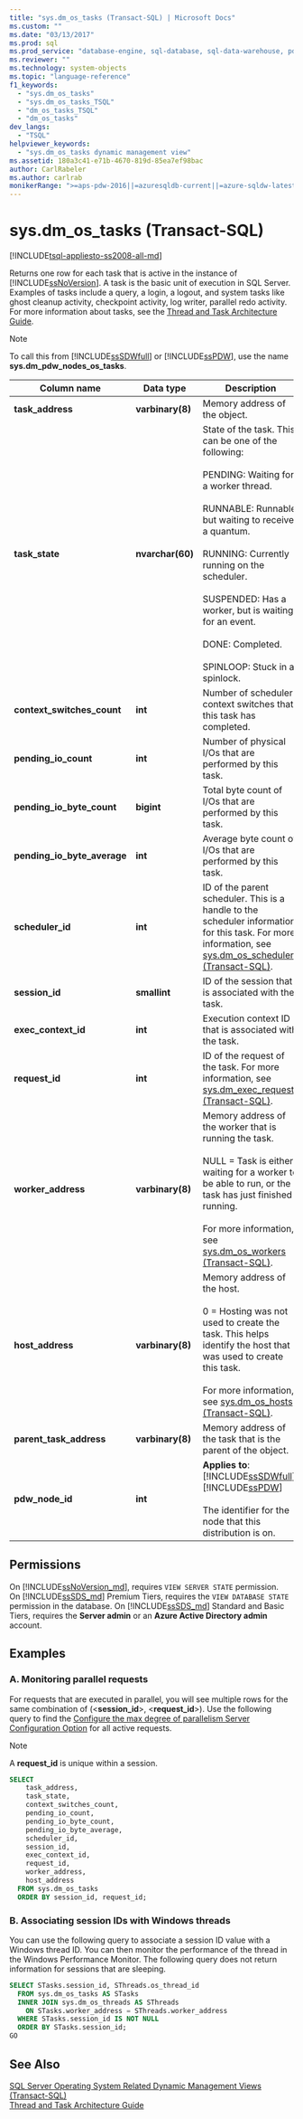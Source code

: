 ```yaml
---
title: "sys.dm_os_tasks (Transact-SQL) | Microsoft Docs"
ms.custom: ""
ms.date: "03/13/2017"
ms.prod: sql
ms.prod_service: "database-engine, sql-database, sql-data-warehouse, pdw"
ms.reviewer: ""
ms.technology: system-objects
ms.topic: "language-reference"
f1_keywords: 
  - "sys.dm_os_tasks"
  - "sys.dm_os_tasks_TSQL"
  - "dm_os_tasks_TSQL"
  - "dm_os_tasks"
dev_langs: 
  - "TSQL"
helpviewer_keywords: 
  - "sys.dm_os_tasks dynamic management view"
ms.assetid: 180a3c41-e71b-4670-819d-85ea7ef98bac
author: CarlRabeler
ms.author: carlrab
monikerRange: ">=aps-pdw-2016||=azuresqldb-current||=azure-sqldw-latest||>=sql-server-2016||=sqlallproducts-allversions||>=sql-server-linux-2017||=azuresqldb-mi-current"
---
```

# sys.dm_os_tasks (Transact-SQL)
[!INCLUDE[tsql-appliesto-ss2008-all-md](../../includes/tsql-appliesto-ss2008-all-md.md)]

  Returns one row for each task that is active in the instance of [!INCLUDE[ssNoVersion](../../includes/ssnoversion-md.md)]. A task is the basic unit of execution in SQL Server. Examples of tasks include a query, a login, a logout, and system tasks like ghost cleanup activity, checkpoint activity, log writer, parallel redo activity. For more information about tasks, see the [Thread and Task Architecture Guide](../../relational-databases/thread-and-task-architecture-guide.md).
  
> [!NOTE]  
> To call this from [!INCLUDE[ssSDWfull](../../includes/sssdwfull-md.md)] or [!INCLUDE[ssPDW](../../includes/sspdw-md.md)], use the name **sys.dm_pdw_nodes_os_tasks**.  
  
|Column name|Data type|Description|  
|-----------------|---------------|-----------------|  
|**task_address**|**varbinary(8)**|Memory address of the object.|  
|**task_state**|**nvarchar(60)**|State of the task. This can be one of the following:<br /><br /> PENDING: Waiting for a worker thread.<br /><br /> RUNNABLE: Runnable, but waiting to receive a quantum.<br /><br /> RUNNING: Currently running on the scheduler.<br /><br /> SUSPENDED: Has a worker, but is waiting for an event.<br /><br /> DONE: Completed.<br /><br /> SPINLOOP: Stuck in a spinlock.|  
|**context_switches_count**|**int**|Number of scheduler context switches that this task has completed.|  
|**pending_io_count**|**int**|Number of physical I/Os that are performed by this task.|  
|**pending_io_byte_count**|**bigint**|Total byte count of I/Os that are performed by this task.|  
|**pending_io_byte_average**|**int**|Average byte count of I/Os that are performed by this task.|  
|**scheduler_id**|**int**|ID of the parent scheduler. This is a handle to the scheduler information for this task. For more information, see [sys.dm_os_schedulers &#40;Transact-SQL&#41;](../../relational-databases/system-dynamic-management-views/sys-dm-os-schedulers-transact-sql.md).|  
|**session_id**|**smallint**|ID of the session that is associated with the task.|  
|**exec_context_id**|**int**|Execution context ID that is associated with the task.|  
|**request_id**|**int**|ID of the request of the task. For more information, see [sys.dm_exec_requests &#40;Transact-SQL&#41;](../../relational-databases/system-dynamic-management-views/sys-dm-exec-requests-transact-sql.md).|  
|**worker_address**|**varbinary(8)**|Memory address of the worker that is running the task.<br /><br /> NULL = Task is either waiting for a worker to be able to run, or the task has just finished running.<br /><br /> For more information, see [sys.dm_os_workers &#40;Transact-SQL&#41;](../../relational-databases/system-dynamic-management-views/sys-dm-os-workers-transact-sql.md).|  
|**host_address**|**varbinary(8)**|Memory address of the host.<br /><br /> 0 = Hosting was not used to create the task. This helps identify the host that was used to create this task.<br /><br /> For more information, see [sys.dm_os_hosts &#40;Transact-SQL&#41;](../../relational-databases/system-dynamic-management-views/sys-dm-os-hosts-transact-sql.md).|  
|**parent_task_address**|**varbinary(8)**|Memory address of the task that is the parent of the object.|  
|**pdw_node_id**|**int**|**Applies to**: [!INCLUDE[ssSDWfull](../../includes/sssdwfull-md.md)], [!INCLUDE[ssPDW](../../includes/sspdw-md.md)]<br /><br /> The identifier for the node that this distribution is on.|  
  
## Permissions
On [!INCLUDE[ssNoVersion_md](../../includes/ssnoversion-md.md)], requires `VIEW SERVER STATE` permission.   
On [!INCLUDE[ssSDS_md](../../includes/sssds-md.md)] Premium Tiers, requires the `VIEW DATABASE STATE` permission in the database. On [!INCLUDE[ssSDS_md](../../includes/sssds-md.md)] Standard and Basic Tiers, requires the  **Server admin** or an **Azure Active Directory admin** account.   

## Examples  
  
### A. Monitoring parallel requests  
 For requests that are executed in parallel, you will see multiple rows for the same combination of (\<**session_id**>, \<**request_id**>). Use the following query to find the [Configure the max degree of parallelism Server Configuration Option](../../database-engine/configure-windows/configure-the-max-degree-of-parallelism-server-configuration-option.md) for all active requests.  
  
> [!NOTE]  
>  A **request_id** is unique within a session.  
  
```sql  
SELECT  
    task_address,  
    task_state,  
    context_switches_count,  
    pending_io_count,  
    pending_io_byte_count,  
    pending_io_byte_average,  
    scheduler_id,  
    session_id,  
    exec_context_id,  
    request_id,  
    worker_address,  
    host_address  
  FROM sys.dm_os_tasks  
  ORDER BY session_id, request_id;  
```  
  
### B. Associating session IDs with Windows threads  
 You can use the following query to associate a session ID value with a Windows thread ID. You can then monitor the performance of the thread in the Windows Performance Monitor. The following query does not return information for sessions that are sleeping.  
  
```sql  
SELECT STasks.session_id, SThreads.os_thread_id  
  FROM sys.dm_os_tasks AS STasks  
  INNER JOIN sys.dm_os_threads AS SThreads  
    ON STasks.worker_address = SThreads.worker_address  
  WHERE STasks.session_id IS NOT NULL  
  ORDER BY STasks.session_id;  
GO  
```  

## See Also  
[SQL Server Operating System Related Dynamic Management Views &#40;Transact-SQL&#41;](../../relational-databases/system-dynamic-management-views/sql-server-operating-system-related-dynamic-management-views-transact-sql.md)    
[Thread and Task Architecture Guide](../../relational-databases/thread-and-task-architecture-guide.md)     
  


